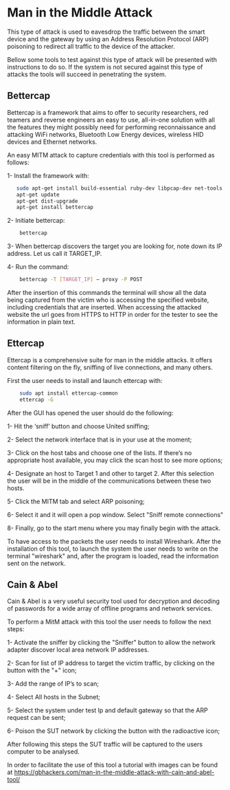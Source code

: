 # Man in the Middle Attack

This type of attack is used to eavesdrop the traffic between the smart device and the gateway by using an Address Resolution Protocol (ARP) poisoning to redirect all traffic to the device of the attacker.

Bellow some tools to test against this type of attack will be presented with instructions to do so. If the system is not secured against this type of attacks the tools will succeed in penetrating the system.

## Bettercap

Bettercap is a framework that aims to offer to security researchers, red teamers and reverse engineers an easy to use, all-in-one solution with all the features they might possibly need for performing reconnaissance and attacking WiFi networks, Bluetooth Low Energy devices, wireless HID devices and Ethernet networks.

An easy MITM attack to capture credentials with this tool is performed as follows:

1- Install the framework with:
 ``` bash
    sudo apt-get install build-essential ruby-dev libpcap-dev net-tools
    apt-get update
    apt-get dist-upgrade
    apt-get install bettercap
```

2- Initiate bettercap:
``` bash
    bettercap
```

3- When bettercap discovers the target you are looking for, note down its IP address. Let us call it TARGET_IP.

4- Run the command:

``` bash
    bettercap -T [TARGET_IP] — proxy -P POST 
```

After the insertion of this commands the terminal will show all the data being captured from the victim who is accessing the specified website, including credentials that are inserted. When accessing the attacked website the url goes from HTTPS to HTTP in order for the tester to see the information in plain text.


## Ettercap

Ettercap is a comprehensive suite for man in the middle attacks. It offers content filtering on the fly, sniffing of live connections, and many others.

First the user needs to install and launch ettercap with:
``` bash
    sudo apt install ettercap-common
    ettercap -G
```

After the GUI has opened the user should do the following:

1- Hit the ‘sniff’ button and choose United sniffing;

2- Select the network interface that is in your use at the moment;

3- Click on the host tabs and choose one of the lists. If there’s no appropriate host available, you may click the scan host to see more options;

4- Designate an host to Target 1 and other to target 2. After this selection the user will be in the middle of the communications between these two hosts.

5- Click the MITM tab and select ARP poisoning;

6- Select it and it will open a pop window. Select "Sniff remote connections"

8- Finally, go to the start menu where you may finally begin with the attack.

To have access to the packets the user needs to install Wireshark.
After the installation of this tool, to launch the system the user needs to write on the terminal "wireshark" and, after the program is loaded, read the information sent on the network.

## Cain & Abel

Cain & Abel is a very useful security tool used for decryption and decoding of passwords for a wide array of offline programs and network services.

To perform a MitM attack with this tool the user needs to follow the next steps:

1- Activate the sniffer by clicking the "Sniffer" button to allow the network adapter discover local area network IP addresses.

2- Scan for list of IP address to target the victim traffic, by clicking on the button with the "+" icon;

3- Add the range of IP’s to scan;

4- Select All hosts in the Subnet;

5- Select the system under test Ip and default gateway so that the ARP request can be sent;

6- Poison the SUT network by clicking the button with the radioactive icon;

After following this steps the SUT traffic will be captured to the users computer to be analysed.

In order to facilitate the use of this tool a tutorial with images can be found at https://gbhackers.com/man-in-the-middle-attack-with-cain-and-abel-tool/




